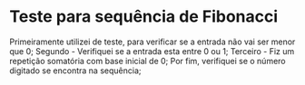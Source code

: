 # Teste para sequência de Fibonacci
Primeiramente utilizei de teste, para verificar se a entrada não vai ser menor que 0;
Segundo - Verifiquei se a entrada esta entre 0 ou 1;
Terceiro - Fiz um repetição somatória com base inicial de 0;
Por fim, verifiquei se o número digitado se encontra na sequência;
